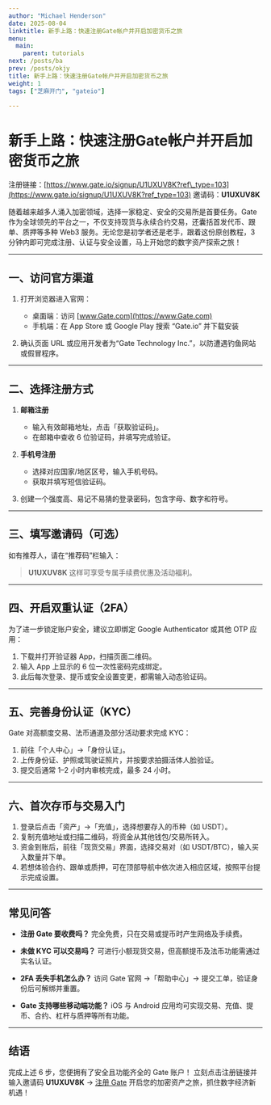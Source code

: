 ```yaml
---
author: "Michael Henderson"
date: 2025-08-04
linktitle: 新手上路：快速注册Gate帐户并开启加密货币之旅
menu:
  main:
    parent: tutorials
next: /posts/ba
prev: /posts/okjy
title: 新手上路：快速注册Gate帐户并开启加密货币之旅
weight: 1
tags: ["芝麻开门", "gateio"]

---
```

# 新手上路：快速注册Gate帐户并开启加密货币之旅

注册链接：[https://www.gate.io/signup/U1UXUV8K?ref\_type=103](https://www.gate.io/signup/U1UXUV8K?ref_type=103)
邀请码：**U1UXUV8K**

随着越来越多人涌入加密领域，选择一家稳定、安全的交易所是首要任务。Gate 作为全球领先的平台之一，不仅支持现货与永续合约交易，还囊括首发代币、跟单、质押等多种 Web3 服务。无论您是初学者还是老手，跟着这份原创教程，3 分钟内即可完成注册、认证与安全设置，马上开始您的数字资产探索之旅！

---

## 一、访问官方渠道

1. 打开浏览器进入官网：

   * 桌面端：访问 [www.Gate.com](https://www.Gate.com)
   * 手机端：在 App Store 或 Google Play 搜索 “Gate.io” 并下载安装
2. 确认页面 URL 或应用开发者为“Gate Technology Inc.”，以防遭遇钓鱼网站或假冒程序。

---

## 二、选择注册方式

1. **邮箱注册**

   * 输入有效邮箱地址，点击「获取验证码」。
   * 在邮箱中查收 6 位验证码，并填写完成验证。
2. **手机号注册**

   * 选择对应国家/地区区号，输入手机号码。
   * 获取并填写短信验证码。
3. 创建一个强度高、易记不易猜的登录密码，包含字母、数字和符号。

---

## 三、填写邀请码（可选）

如有推荐人，请在“推荐码”栏输入：

> **U1UXUV8K**
> 这样可享受专属手续费优惠及活动福利。

---

## 四、开启双重认证（2FA）

为了进一步锁定账户安全，建议立即绑定 Google Authenticator 或其他 OTP 应用：

1. 下载并打开验证器 App，扫描页面二维码。
2. 输入 App 上显示的 6 位一次性密码完成绑定。
3. 此后每次登录、提币或安全设置变更，都需输入动态验证码。

---

## 五、完善身份认证（KYC）

Gate 对高额度交易、法币通道及部分活动要求完成 KYC：

1. 前往「个人中心」→「身份认证」。
2. 上传身份证、护照或驾驶证照片，并按要求拍摄活体人脸验证。
3. 提交后通常 1–2 小时内审核完成，最多 24 小时。

---

## 六、首次存币与交易入门

1. 登录后点击「资产」→「充值」，选择想要存入的币种（如 USDT）。
2. 复制充值地址或扫描二维码，将资金从其他钱包/交易所转入。
3. 资金到账后，前往「现货交易」界面，选择交易对（如 USDT/BTC），输入买入数量并下单。
4. 若想体验合约、跟单或质押，可在顶部导航中依次进入相应区域，按照平台提示完成设置。

---

## 常见问答

* **注册 Gate 要收费吗？**
  完全免费，只在交易或提币时产生网络及手续费。

* **未做 KYC 可以交易吗？**
  可进行小额现货交易，但高额提币及法币功能需通过实名认证。

* **2FA 丢失手机怎么办？**
  访问 Gate 官网 →「帮助中心」→ 提交工单，验证身份后可解绑并重置。

* **Gate 支持哪些移动端功能？**
  iOS 与 Android 应用均可实现交易、充值、提币、合约、杠杆与质押等所有功能。

---

## 结语

完成上述 6 步，您便拥有了安全且功能齐全的 Gate 账户！
立刻点击注册链接并输入邀请码 **U1UXUV8K** → [注册 Gate](https://www.gate.io/signup/U1UXUV8K?ref_type=103)
开启您的加密资产之旅，抓住数字经济新机遇！
